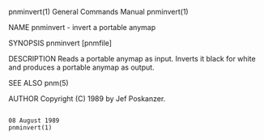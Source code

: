 pnminvert(1)                                                                            General Commands Manual                                                                           pnminvert(1)

NAME
       pnminvert - invert a portable anymap

SYNOPSIS
       pnminvert [pnmfile]

DESCRIPTION
       Reads a portable anymap as input.  Inverts it black for white and produces a portable anymap as output.

SEE ALSO
       pnm(5)

AUTHOR
       Copyright (C) 1989 by Jef Poskanzer.

                                                                                            08 August 1989                                                                                pnminvert(1)

